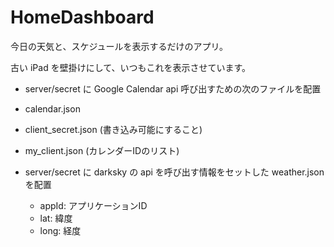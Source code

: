 # HomeDashboard

今日の天気と、スケジュールを表示するだけのアプリ。

古い iPad を壁掛けにして、いつもこれを表示させています。

- server/secret に Google Calendar api 呼び出すための次のファイルを配置

- calendar.json
- client_secret.json (書き込み可能にすること)
- my_client.json (カレンダーIDのリスト)

- server/secret に darksky の api を呼び出す情報をセットした weather.json を配置
    - appId: アプリケーションID
    - lat: 緯度
    - long: 経度
    

